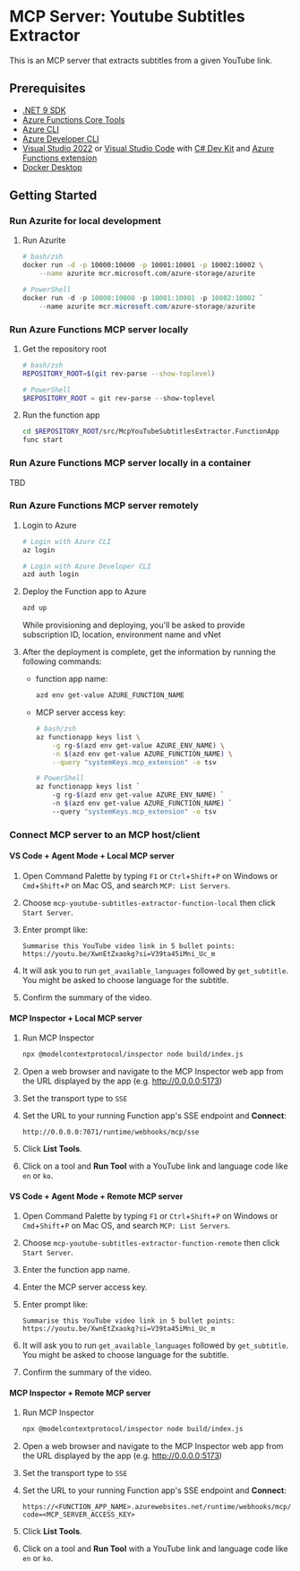 # MCP Server: Youtube Subtitles Extractor

This is an MCP server that extracts subtitles from a given YouTube link.

## Prerequisites

- [.NET 9 SDK](https://dotnet.microsoft.com/download/dotnet/9.0)
- [Azure Functions Core Tools](https://learn.microsoft.com/azure/azure-functions/functions-run-local?pivots=programming-language-csharp#install-the-azure-functions-core-tools)
- [Azure CLI](https://learn.microsoft.com/cli/azure/install-azure-cli)
- [Azure Developer CLI](https://learn.microsoft.com/azure/developer/azure-developer-cli/install-azd)
- [Visual Studio 2022](https://visualstudio.microsoft.com/vs/) or [Visual Studio Code](https://code.visualstudio.com/) with [C# Dev Kit](https://marketplace.visualstudio.com/items/?itemName=ms-dotnettools.csdevkit) and [Azure Functions extension](https://marketplace.visualstudio.com/items?itemName=ms-azuretools.vscode-azurefunctions)
- [Docker Desktop](https://docs.docker.com/get-started/get-docker/)

## Getting Started

### Run Azurite for local development

1. Run Azurite

    ```bash
    # bash/zsh
    docker run -d -p 10000:10000 -p 10001:10001 -p 10002:10002 \
        --name azurite mcr.microsoft.com/azure-storage/azurite
    ```

    ```powershell
    # PowerShell
    docker run -d -p 10000:10000 -p 10001:10001 -p 10002:10002 `
        --name azurite mcr.microsoft.com/azure-storage/azurite
    ```

### Run Azure Functions MCP server locally

1. Get the repository root

    ```bash
    # bash/zsh
    REPOSITORY_ROOT=$(git rev-parse --show-toplevel)
    ```

    ```powershell
    # PowerShell
    $REPOSITORY_ROOT = git rev-parse --show-toplevel
    ```

1. Run the function app

    ```bash
    cd $REPOSITORY_ROOT/src/McpYouTubeSubtitlesExtractor.FunctionApp
    func start
    ```

### Run Azure Functions MCP server locally in a container

TBD

### Run Azure Functions MCP server remotely

1. Login to Azure

    ```bash
    # Login with Azure CLI
    az login
    
    # Login with Azure Developer CLI
    azd auth login
    ```

1. Deploy the Function app to Azure

    ```bash
    azd up
    ```

   While provisioning and deploying, you'll be asked to provide subscription ID, location, environment name and vNet

1. After the deployment is complete, get the information by running the following commands:

   - function app name:

     ```bash
     azd env get-value AZURE_FUNCTION_NAME
     ```

   - MCP server access key:

     ```bash
     # bash/zsh
     az functionapp keys list \
         -g rg-$(azd env get-value AZURE_ENV_NAME) \
         -n $(azd env get-value AZURE_FUNCTION_NAME) \
         --query "systemKeys.mcp_extension" -o tsv
     ```

     ```bash
     # PowerShell
     az functionapp keys list `
         -g rg-$(azd env get-value AZURE_ENV_NAME) `
         -n $(azd env get-value AZURE_FUNCTION_NAME) `
         --query "systemKeys.mcp_extension" -o tsv
     ```

### Connect MCP server to an MCP host/client

#### VS Code + Agent Mode + Local MCP server

1. Open Command Palette by typing `F1` or `Ctrl`+`Shift`+`P` on Windows or `Cmd`+`Shift`+`P` on Mac OS, and search `MCP: List Servers`.
1. Choose `mcp-youtube-subtitles-extractor-function-local` then click `Start Server`.
1. Enter prompt like:

    ```text
    Summarise this YouTube video link in 5 bullet points: https://youtu.be/XwnEtZxaokg?si=V39ta45iMni_Uc_m
    ```

1. It will ask you to run `get_available_languages` followed by `get_subtitle`. You might be asked to choose language for the subtitle.
1. Confirm the summary of the video.

#### MCP Inspector + Local MCP server

1. Run MCP Inspector

    ```bash
    npx @modelcontextprotocol/inspector node build/index.js
    ```

1. Open a web browser and navigate to the MCP Inspector web app from the URL displayed by the app (e.g. http://0.0.0.0:5173)
1. Set the transport type to `SSE` 
1. Set the URL to your running Function app's SSE endpoint and **Connect**:

    ```text
    http://0.0.0.0:7071/runtime/webhooks/mcp/sse
    ```

1. Click **List Tools**.
1. Click on a tool and **Run Tool** with a YouTube link and language code like `en` or `ko`.

#### VS Code + Agent Mode + Remote MCP server

1. Open Command Palette by typing `F1` or `Ctrl`+`Shift`+`P` on Windows or `Cmd`+`Shift`+`P` on Mac OS, and search `MCP: List Servers`.
1. Choose `mcp-youtube-subtitles-extractor-function-remote` then click `Start Server`.
1. Enter the function app name.
1. Enter the MCP server access key.
1. Enter prompt like:

    ```text
    Summarise this YouTube video link in 5 bullet points: https://youtu.be/XwnEtZxaokg?si=V39ta45iMni_Uc_m
    ```

1. It will ask you to run `get_available_languages` followed by `get_subtitle`. You might be asked to choose language for the subtitle.
1. Confirm the summary of the video.

#### MCP Inspector + Remote MCP server

1. Run MCP Inspector

    ```bash
    npx @modelcontextprotocol/inspector node build/index.js
    ```

1. Open a web browser and navigate to the MCP Inspector web app from the URL displayed by the app (e.g. http://0.0.0.0:5173)
1. Set the transport type to `SSE` 
1. Set the URL to your running Function app's SSE endpoint and **Connect**:

    ```text
    https://<FUNCTION_APP_NAME>.azurewebsites.net/runtime/webhooks/mcp/sse?code=<MCP_SERVER_ACCESS_KEY>
    ```

1. Click **List Tools**.
1. Click on a tool and **Run Tool** with a YouTube link and language code like `en` or `ko`.
